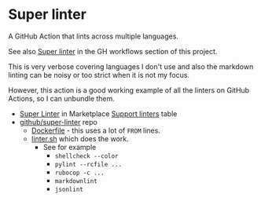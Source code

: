 # Super linter

A GitHub Action that lints across multiple languages.

See also [Super linter](/recipes/ci-cd/github-actions/workflows/linting/super-linter.md) in the GH workflows section of this project.

This is very verbose covering languages I don't use and also the markdown linting can be noisy or too strict when it is not my focus.

However, this action is a good working example of all the linters on GitHub Actions, so I can unbundle them.

- [Super Linter](https://github.com/marketplace/actions/super-linter) in Marketplace
    [Support linters](https://github.com/marketplace/actions/super-linter#supported-linters) table
- [github/super-linter](https://github.com/github/super-linter) repo
    - [Dockerfile](https://github.com/github/super-linter/blob/master/Dockerfile) - this uses a lot of `FROM` lines.
    - [linter.sh](https://github.com/github/super-linter/blob/master/lib/linter.sh) which does the work.
        - See for example 
            - `shellcheck --color`
            - `pylint --rcfile ...`
            - `rubocop -c ...`
            - `markdownlint`
            - `jsonlint`
            
